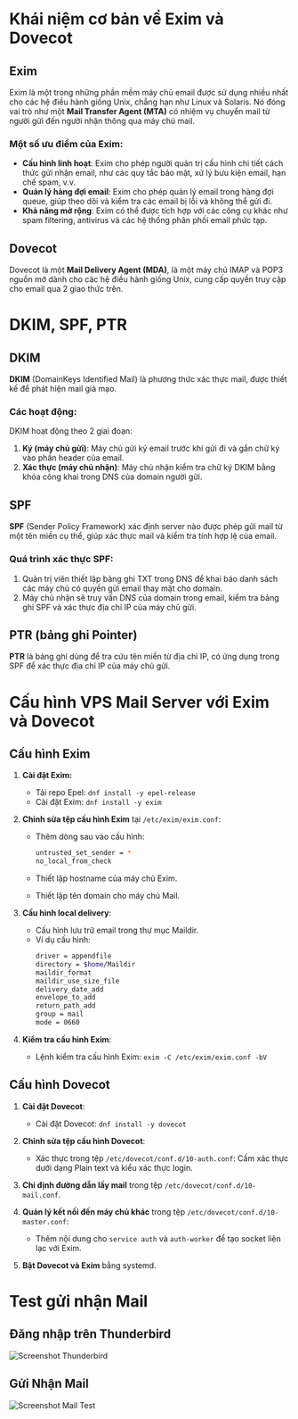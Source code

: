 # Khái niệm cơ bản về Exim và Dovecot

## Exim
Exim là một trong những phần mềm máy chủ email được sử dụng nhiều nhất cho các hệ điều hành giống Unix, chẳng hạn như Linux và Solaris. Nó đóng vai trò như một **Mail Transfer Agent (MTA)** có nhiệm vụ chuyển mail từ người gửi đến người nhận thông qua máy chủ mail.

### Một số ưu điểm của Exim:
- **Cấu hình linh hoạt**: Exim cho phép người quản trị cấu hình chi tiết cách thức gửi nhận email, như các quy tắc bảo mật, xử lý bưu kiện email, hạn chế spam, v.v.
- **Quản lý hàng đợi email**: Exim cho phép quản lý email trong hàng đợi queue, giúp theo dõi và kiểm tra các email bị lỗi và không thể gửi đi.
- **Khả năng mở rộng**: Exim có thể được tích hợp với các công cụ khác như spam filtering, antivirus và các hệ thống phân phối email phức tạp.

## Dovecot
Dovecot là một **Mail Delivery Agent (MDA)**, là một máy chủ IMAP và POP3 nguồn mở dành cho các hệ điều hành giống Unix, cung cấp quyền truy cập cho email qua 2 giao thức trên.

# DKIM, SPF, PTR

## DKIM
**DKIM** (DomainKeys Identified Mail) là phương thức xác thực mail, được thiết kế để phát hiện mail giả mạo.

### Các hoạt động:
DKIM hoạt động theo 2 giai đoạn:
1. **Ký (máy chủ gửi)**: Máy chủ gửi ký email trước khi gửi đi và gắn chữ ký vào phần header của email.
2. **Xác thực (máy chủ nhận)**: Máy chủ nhận kiểm tra chữ ký DKIM bằng khóa công khai trong DNS của domain người gửi.

## SPF
**SPF** (Sender Policy Framework) xác định server nào được phép gửi mail từ một tên miền cụ thể, giúp xác thực mail và kiểm tra tính hợp lệ của email.

### Quá trình xác thực SPF:
1. Quản trị viên thiết lập bảng ghi TXT trong DNS để khai báo danh sách các máy chủ có quyền gửi email thay mặt cho domain.
2. Máy chủ nhận sẽ truy vấn DNS của domain trong email, kiểm tra bảng ghi SPF và xác thực địa chỉ IP của máy chủ gửi.

## PTR (bảng ghi Pointer)
**PTR** là bảng ghi dùng để tra cứu tên miền từ địa chỉ IP, có ứng dụng trong SPF để xác thực địa chỉ IP của máy chủ gửi.

# Cấu hình VPS Mail Server với Exim và Dovecot

## Cấu hình Exim
1. **Cài đặt Exim:**
   - Tải repo Epel: `dnf install -y epel-release`
   - Cài đặt Exim: `dnf install -y exim`

2. **Chỉnh sửa tệp cấu hình Exim** tại `/etc/exim/exim.conf`:
   - Thêm dòng sau vào cấu hình:
     ```bash
     untrusted_set_sender = *
     no_local_from_check
     ```

   - Thiết lập hostname của máy chủ Exim.

   - Thiết lập tên domain cho máy chủ Mail.

3. **Cấu hình local delivery**:
   - Cấu hình lưu trữ email trong thư mục Maildir.
   - Ví dụ cấu hình:
     ```bash
     driver = appendfile
     directory = $home/Maildir
     maildir_format
     maildir_use_size_file
     delivery_date_add
     envelope_to_add
     return_path_add
     group = mail
     mode = 0660
     ```

4. **Kiểm tra cấu hình Exim**:
   - Lệnh kiểm tra cấu hình Exim: `exim -C /etc/exim/exim.conf -bV`

## Cấu hình Dovecot
1. **Cài đặt Dovecot**:
   - Cài đặt Dovecot: `dnf install -y dovecot`

2. **Chỉnh sửa tệp cấu hình Dovecot**:
   - Xác thực trong tệp `/etc/dovecot/conf.d/10-auth.conf`: Cấm xác thực dưới dạng Plain text và kiểu xác thực login.

3. **Chỉ định đường dẫn lấy mail** trong tệp `/etc/dovecot/conf.d/10-mail.conf`.

4. **Quản lý kết nối đến máy chủ khác** trong tệp `/etc/dovecot/conf.d/10-master.conf`:
   - Thêm nội dung cho `service auth` và `auth-worker` để tạo socket liên lạc với Exim.

5. **Bật Dovecot và Exim** bằng systemd.

# Test gửi nhận Mail

## Đăng nhập trên Thunderbird
![Screenshot Thunderbird](https://github.com/user-attachments/assets/1c40da61-16bb-499c-abaf-931d830b9c7a)

## Gửi Nhận Mail
![Screenshot Mail Test](https://github.com/user-attachments/assets/6cf81131-cb00-4d4f-a559-11b007678259)

